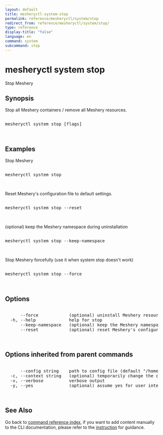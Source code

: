 ```yaml
---
layout: default
title: mesheryctl-system-stop
permalink: reference/mesheryctl/system/stop
redirect_from: reference/mesheryctl/system/stop/
type: reference
display-title: "false"
language: en
command: system
subcommand: stop
---
```


# mesheryctl system stop

Stop Meshery

## Synopsis

Stop all Meshery containers / remove all Meshery resources.
<pre class='codeblock-pre'>
<div class='codeblock'>
mesheryctl system stop [flags]

</div>
</pre> 

## Examples

Stop Meshery
<pre class='codeblock-pre'>
<div class='codeblock'>
mesheryctl system stop

</div>
</pre> 

Reset Meshery's configuration file to default settings.
<pre class='codeblock-pre'>
<div class='codeblock'>
mesheryctl system stop --reset

</div>
</pre> 

(optional) keep the Meshery namespace during uninstallation
<pre class='codeblock-pre'>
<div class='codeblock'>
mesheryctl system stop --keep-namespace

</div>
</pre> 

Stop Meshery forcefully (use it when system stop doesn't work)
<pre class='codeblock-pre'>
<div class='codeblock'>
mesheryctl system stop --force

</div>
</pre> 

## Options

<pre class='codeblock-pre'>
<div class='codeblock'>
      --force            (optional) uninstall Meshery resources forcefully
  -h, --help             help for stop
      --keep-namespace   (optional) keep the Meshery namespace during uninstallation
      --reset            (optional) reset Meshery's configuration file to default settings.

</div>
</pre>

## Options inherited from parent commands

<pre class='codeblock-pre'>
<div class='codeblock'>
      --config string    path to config file (default "/home/runner/.meshery/config.yaml")
  -c, --context string   (optional) temporarily change the current context.
  -v, --verbose          verbose output
  -y, --yes              (optional) assume yes for user interactive prompts.

</div>
</pre>

## See Also

Go back to [command reference index](/reference/mesheryctl/), if you want to add content manually to the CLI documentation, please refer to the [instruction](/project/contributing/contributing-cli#preserving-manually-added-documentation) for guidance.
